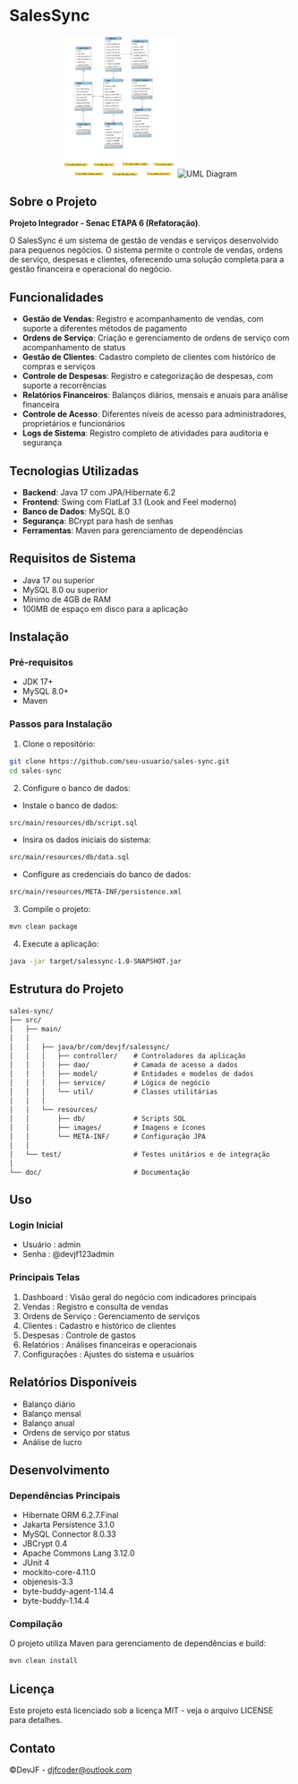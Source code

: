 # SalesSync

<p align="center">
  <img src="doc/images/db_diagram.png" alt="DB Diagram" width="200"/>
  
  <img src="doc/images/sales_sync-UML.png" alt="UML Diagram" width="200"/>
</p>

## Sobre o Projeto

**Projeto Integrador - Senac ETAPA 6 (Refatoração)**. 

O SalesSync é um sistema de gestão de vendas e serviços desenvolvido para pequenos negócios. O sistema permite o controle de vendas, ordens de serviço, despesas e clientes, oferecendo uma solução completa para a gestão financeira e operacional do negócio.

## Funcionalidades

- **Gestão de Vendas**: Registro e acompanhamento de vendas, com suporte a diferentes métodos de pagamento
- **Ordens de Serviço**: Criação e gerenciamento de ordens de serviço com acompanhamento de status
- **Gestão de Clientes**: Cadastro completo de clientes com histórico de compras e serviços
- **Controle de Despesas**: Registro e categorização de despesas, com suporte a recorrências
- **Relatórios Financeiros**: Balanços diários, mensais e anuais para análise financeira
- **Controle de Acesso**: Diferentes níveis de acesso para administradores, proprietários e funcionários
- **Logs de Sistema**: Registro completo de atividades para auditoria e segurança

## Tecnologias Utilizadas

- **Backend**: Java 17 com JPA/Hibernate 6.2
- **Frontend**: Swing com FlatLaf 3.1 (Look and Feel moderno)
- **Banco de Dados**: MySQL 8.0
- **Segurança**: BCrypt para hash de senhas
- **Ferramentas**: Maven para gerenciamento de dependências

## Requisitos de Sistema

- Java 17 ou superior
- MySQL 8.0 ou superior
- Mínimo de 4GB de RAM
- 100MB de espaço em disco para a aplicação

## Instalação

### Pré-requisitos

- JDK 17+
- MySQL 8.0+
- Maven

### Passos para Instalação

1. Clone o repositório:
```bash
git clone https://github.com/seu-usuario/sales-sync.git
cd sales-sync
```

2. Configure o banco de dados:

- Instale o banco de dados:
```bash   
src/main/resources/db/script.sql
```
- Insira os dados iniciais do sistema:
```bash
src/main/resources/db/data.sql
```
- Configure as credenciais do banco de dados: 

```bash
src/main/resources/META-INF/persistence.xml
```
    
3. Compile o projeto:

```bash
mvn clean package
```

4. Execute a aplicação:

```bash
java -jar target/salessync-1.0-SNAPSHOT.jar
```

## Estrutura do Projeto

```
sales-sync/
├── src/
│   ├── main/
│   │ 
│   │   ├── java/br/com/devjf/salessync/
│   │   │   ├── controller/    # Controladores da aplicação
│   │   │   ├── dao/           # Camada de acesso a dados
│   │   │   ├── model/         # Entidades e modelos de dados
│   │   │   ├── service/       # Lógica de negócio
│   │   │   └── util/          # Classes utilitárias
│   │   │   
│   │   └── resources/
│   │       ├── db/            # Scripts SQL
│   │       ├── images/        # Imagens e ícones
│   │       └── META-INF/      # Configuração JPA
│   │ 
│   └── test/                  # Testes unitários e de integração
│   
└── doc/                       # Documentação
```

## Uso

### Login Inicial

- Usuário : admin
- Senha : @devjf123admin

### Principais Telas

1. Dashboard : Visão geral do negócio com indicadores principais
2. Vendas : Registro e consulta de vendas
3. Ordens de Serviço : Gerenciamento de serviços
4. Clientes : Cadastro e histórico de clientes
5. Despesas : Controle de gastos
6. Relatórios : Análises financeiras e operacionais
7. Configurações : Ajustes do sistema e usuários

## Relatórios Disponíveis

- Balanço diário
- Balanço mensal
- Balanço anual
- Ordens de serviço por status
- Análise de lucro

## Desenvolvimento

### Dependências Principais

- Hibernate ORM 6.2.7.Final
- Jakarta Persistence 3.1.0
- MySQL Connector 8.0.33
- JBCrypt 0.4
- Apache Commons Lang 3.12.0
- JUnit 4
- mockito-core-4.11.0
- objenesis-3.3
- byte-buddy-agent-1.14.4
- byte-buddy-1.14.4

### Compilação

O projeto utiliza Maven para gerenciamento de dependências e build:

```bash
mvn clean install
```
## Licença

Este projeto está licenciado sob a licença MIT - veja o arquivo LICENSE para detalhes.

## Contato

©DevJF - djfcoder@outlook.com
